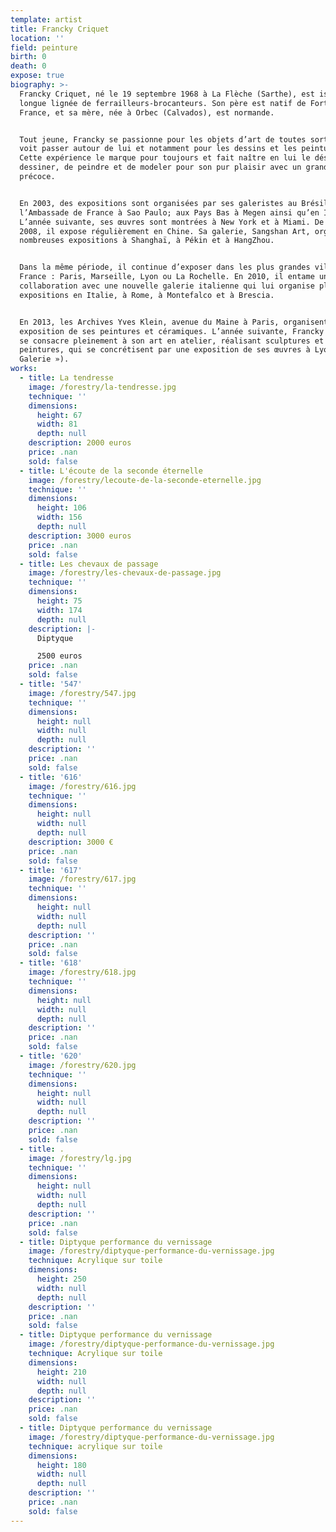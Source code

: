 ```yaml
---
template: artist
title: Francky Criquet
location: ''
field: peinture
birth: 0
death: 0
expose: true
biography: >-
  Francky Criquet, né le 19 septembre 1968 à La Flèche (Sarthe), est issu d’une
  longue lignée de ferrailleurs-brocanteurs. Son père est natif de Fort de
  France, et sa mère, née à Orbec (Calvados), est normande.


  Tout jeune, Francky se passionne pour les objets d’art de toutes sortes qu’il
  voit passer autour de lui et notamment pour les dessins et les peintures.
  Cette expérience le marque pour toujours et fait naître en lui le désir de
  dessiner, de peindre et de modeler pour son pur plaisir avec un grand talent
  précoce.


  En 2003, des expositions sont organisées par ses galeristes au Brésil, à
  l’Ambassade de France à Sao Paulo; aux Pays Bas à Megen ainsi qu’en Italie.
  L’année suivante, ses œuvres sont montrées à New York et à Miami. De 2005 à
  2008, il expose régulièrement en Chine. Sa galerie, Sangshan Art, organise de
  nombreuses expositions à Shanghaï, à Pékin et à HangZhou.


  Dans la même période, il continue d’exposer dans les plus grandes villes de
  France : Paris, Marseille, Lyon ou La Rochelle. En 2010, il entame une
  collaboration avec une nouvelle galerie italienne qui lui organise plusieurs
  expositions en Italie, à Rome, à Montefalco et à Brescia.


  En 2013, les Archives Yves Klein, avenue du Maine à Paris, organisent une
  exposition de ses peintures et céramiques. L’année suivante, Francky Criquet
  se consacre pleinement à son art en atelier, réalisant sculptures et
  peintures, qui se concrétisent par une exposition de ses œuvres à Lyon (« La
  Galerie »).
works:
  - title: La tendresse
    image: /forestry/la-tendresse.jpg
    technique: ''
    dimensions:
      height: 67
      width: 81
      depth: null
    description: 2000 euros
    price: .nan
    sold: false
  - title: L'écoute de la seconde éternelle
    image: /forestry/lecoute-de-la-seconde-eternelle.jpg
    technique: ''
    dimensions:
      height: 106
      width: 156
      depth: null
    description: 3000 euros
    price: .nan
    sold: false
  - title: Les chevaux de passage
    image: /forestry/les-chevaux-de-passage.jpg
    technique: ''
    dimensions:
      height: 75
      width: 174
      depth: null
    description: |-
      Diptyque 

      2500 euros
    price: .nan
    sold: false
  - title: '547'
    image: /forestry/547.jpg
    technique: ''
    dimensions:
      height: null
      width: null
      depth: null
    description: ''
    price: .nan
    sold: false
  - title: '616'
    image: /forestry/616.jpg
    technique: ''
    dimensions:
      height: null
      width: null
      depth: null
    description: 3000 €
    price: .nan
    sold: false
  - title: '617'
    image: /forestry/617.jpg
    technique: ''
    dimensions:
      height: null
      width: null
      depth: null
    description: ''
    price: .nan
    sold: false
  - title: '618'
    image: /forestry/618.jpg
    technique: ''
    dimensions:
      height: null
      width: null
      depth: null
    description: ''
    price: .nan
    sold: false
  - title: '620'
    image: /forestry/620.jpg
    technique: ''
    dimensions:
      height: null
      width: null
      depth: null
    description: ''
    price: .nan
    sold: false
  - title: .
    image: /forestry/lg.jpg
    technique: ''
    dimensions:
      height: null
      width: null
      depth: null
    description: ''
    price: .nan
    sold: false
  - title: Diptyque performance du vernissage
    image: /forestry/diptyque-performance-du-vernissage.jpg
    technique: Acrylique sur toile
    dimensions:
      height: 250
      width: null
      depth: null
    description: ''
    price: .nan
    sold: false
  - title: Diptyque performance du vernissage
    image: /forestry/diptyque-performance-du-vernissage.jpg
    technique: Acrylique sur toile
    dimensions:
      height: 210
      width: null
      depth: null
    description: ''
    price: .nan
    sold: false
  - title: Diptyque performance du vernissage
    image: /forestry/diptyque-performance-du-vernissage.jpg
    technique: acrylique sur toile
    dimensions:
      height: 180
      width: null
      depth: null
    description: ''
    price: .nan
    sold: false
---
```


